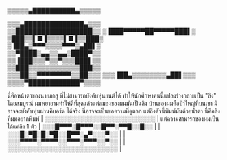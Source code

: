 ▒▒▒▒▒▄██████████▄▒▒▒▒▒ 

▒▒▒▄██████████████▄▒▒▒  
▒▒██████████████████▒▒ 
▒▐███▀▀▀▀▀██▀▀▀▀▀███▌▒  
▒███▒▒▌■▐▒▒▒▒▌■▐▒▒███▒  
▒▐██▄▒▀▀▀▒▒▒▒▀▀▀▒▄██▌▒              
▒▒▀████▒▄▄▒▒▄▄▒████▀▒▒              
▒▒▐███▒▒▒▀▒▒▀▒▒▒███▌▒▒             
▒▒███▒▒▒▒▒▒▒▒▒▒▒▒███▒▒    
▒▒▒██▒▒▀▀▀▀▀▀▀▀▒▒██▒▒▒ 
▒▒▒▐██▄▒▒▒▒▒▒▒▒▄██▌▒▒▒ 
▒▒▒▒▀████████████▀▒▒▒▒

นี่คือหน้าตาของนายภาสุ ที่ไม่สามารถบังคับหุ่นยนต์ได้ ทำให้นักศึกษาคนนี้แปลงร่างกลายเป็น "ลิง" โดยสมบูรณ์
ผมพยายามทำให้ดีที่สุดแล้วแต่สมองของผมมันเป็นลิง บ้านของผมคือป่าใหญ่ที่บนเขา มิอาจจะบังคับหุ่นผ่านคีบอร์ด
ได้จริง นี่อาจจะเป็นขอความที่ดูตลก แต่ลิงตัวนี้พิมพ์มันด้วยน้ำตา 
นี่คือสิ่งที่ผมอยากพิมพ์ | ░░░░░░░░░░░░░░░░░░░░░░░░░░ | แต่ความสามารถของผมเป็นได้แค่ลิง 1 ตัว
                | ░░░█▀▀▀░█▀▀▀░░█▀▀░▀▀█░░█░░ |
                | ░░░█░▀█░█░▀█░░█▀▀░▄▀░░░▀░░ |
                | ░░░▀▀▀▀░▀▀▀▀░░▀▀▀░▀▀▀░░▀░░ |
                | ░░░░░░░░░░░░░░░░░░░░░░░░░░ |


